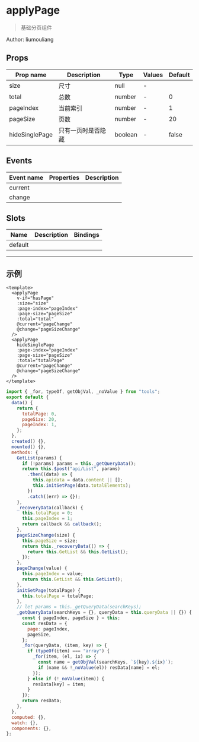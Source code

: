 # applyPage

> 基础分页组件

Author: liumouliang

## Props

| Prop name      | Description        | Type    | Values | Default |
| -------------- | ------------------ | ------- | ------ | ------- |
| size           | 尺寸               | null    | -      |         |
| total          | 总数               | number  | -      | 0       |
| pageIndex      | 当前索引           | number  | -      | 1       |
| pageSize       | 页数               | number  | -      | 20      |
| hideSinglePage | 只有一页时是否隐藏 | boolean | -      | false   |

## Events

| Event name | Properties | Description |
| ---------- | ---------- | ----------- |
| current    |            |
| change     |            |

## Slots

| Name    | Description | Bindings |
| ------- | ----------- | -------- |
| default |             |          |

---

## 示例

```vue
<template>
  <applyPage
    v-if="hasPage"
    :size="size"
    :page-index="pageIndex"
    :page-size="pageSize"
    :total="total"
    @current="pageChange"
    @change="pageSizeChange"
  />
  <applyPage
    hideSinglePage
    :page-index="pageIndex"
    :page-size="pageSize"
    :total="totalPage"
    @current="pageChange"
    @change="pageSizeChange"
  />
</template>
```

```js
import { _for, typeOf, getObjVal, _noValue } from "tools";
export default {
  data() {
    return {
      totalPage: 0,
      pageSize: 20,
      pageIndex: 1,
    };
  },
  created() {},
  mounted() {},
  methods: {
    GetList(params) {
      if (!params) params = this._getQueryData();
      return this.$post("api/List", params)
        .then((data) => {
          this.apidata = data.content || [];
          this.initSetPage(data.totalElements);
        })
        .catch((err) => {});
    },
    _recoveryData(callback) {
      this.totalPage = 0;
      this.pageIndex = 1;
      return callback && callback();
    },
    pageSizeChange(size) {
      this.pageSize = size;
      return this._recoveryData(() => {
        return this.GetList && this.GetList();
      });
    },
    pageChange(value) {
      this.pageIndex = value;
      return this.GetList && this.GetList();
    },
    initSetPage(totalPage) {
      this.totalPage = totalPage;
    },
    // let params = this._getQueryData(searchKeys);
    _getQueryData(searchKeys = {}, queryData = this.queryData || {}) {
      const { pageIndex, pageSize } = this;
      const resData = {
        page: pageIndex,
        pageSize,
      };
      _for(queryData, (item, key) => {
        if (typeOf(item) === "array") {
          _for(item, (el, ix) => {
            const name = getObjVal(searchKeys, `${key}.${ix}`);
            if (name && !_noValue(el)) resData[name] = el;
          });
        } else if (!_noValue(item)) {
          resData[key] = item;
        }
      });
      return resData;
    },
  },
  computed: {},
  watch: {},
  components: {},
};
```
